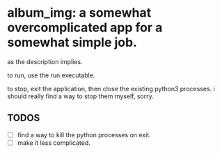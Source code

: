 # album\_img: a somewhat overcomplicated app for a somewhat simple job.

as the description implies.

to run, use the run executable. 

to stop, exit the application, then close the existing python3 processes. i should really find a way to stop them myself, sorry. 

## TODOS

 - [ ] find a way to kill the python processes on exit.
 - [ ] make it less complicated.
